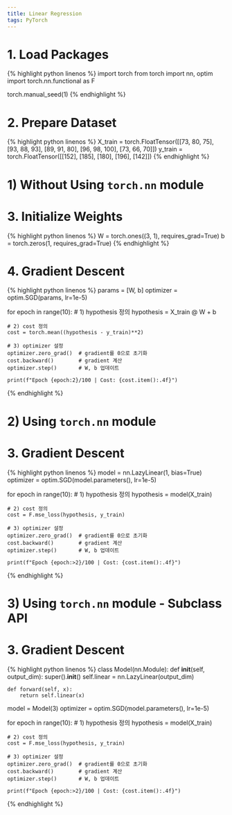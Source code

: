 ```yaml
---
title: Linear Regression
tags: PyTorch
---
```


<!--more-->

# 1. Load Packages
{% highlight python linenos %}
import torch
from torch import nn, optim
import torch.nn.functional as F

torch.manual_seed(1)
{% endhighlight %}


# 2. Prepare Dataset
{% highlight python linenos %}
X_train = torch.FloatTensor([[73,  80,  75],
                             [93,  88,  93],
                             [89,  91,  80],
                             [96,  98,  100],
                             [73,  66,  70]])
y_train = torch.FloatTensor([[152],  [185],  [180],  [196],  [142]])
{% endhighlight %}


# 1) Without Using `torch.nn` module
# 3. Initialize Weights
{% highlight python linenos %}
W = torch.ones((3, 1), requires_grad=True)
b = torch.zeros(1, requires_grad=True)
{% endhighlight %}


# 4. Gradient Descent
{% highlight python linenos %}
params = [W, b]
optimizer = optim.SGD(params, lr=1e-5)

for epoch in range(10):
    # 1) hypothesis 정의
    hypothesis = X_train @ W + b

    # 2) cost 정의
    cost = torch.mean((hypothesis - y_train)**2)

    # 3) optimizer 설정
    optimizer.zero_grad()  # gradient를 0으로 초기화
    cost.backward()        # gradient 계산
    optimizer.step()       # W, b 업데이트

    print(f"Epoch {epoch:2}/100 | Cost: {cost.item():.4f}")
{% endhighlight %}


# 2) Using `torch.nn` module
# 3. Gradient Descent
{% highlight python linenos %}
model     = nn.LazyLinear(1, bias=True)
optimizer = optim.SGD(model.parameters(), lr=1e-5)

for epoch in range(10):
    # 1) hypothesis 정의
    hypothesis = model(X_train)

    # 2) cost 정의
    cost = F.mse_loss(hypothesis, y_train)

    # 3) optimizer 설정
    optimizer.zero_grad()  # gradient를 0으로 초기화
    cost.backward()        # gradient 계산
    optimizer.step()       # W, b 업데이트

    print(f"Epoch {epoch:>2}/100 | Cost: {cost.item():.4f}")
{% endhighlight %}


# 3) Using `torch.nn` module - Subclass API
# 3. Gradient Descent
{% highlight python linenos %}
class Model(nn.Module):
    def __init__(self, output_dim):
        super().__init__()
        self.linear = nn.LazyLinear(output_dim)

    def forward(self, x):
        return self.linear(x)


model     = Model(3)
optimizer = optim.SGD(model.parameters(), lr=1e-5)

for epoch in range(10):
    # 1) hypothesis 정의
    hypothesis = model(X_train)

    # 2) cost 정의
    cost = F.mse_loss(hypothesis, y_train)

    # 3) optimizer 설정
    optimizer.zero_grad()  # gradient를 0으로 초기화
    cost.backward()        # gradient 계산
    optimizer.step()       # W, b 업데이트

    print(f"Epoch {epoch:>2}/100 | Cost: {cost.item():.4f}")
{% endhighlight %}
